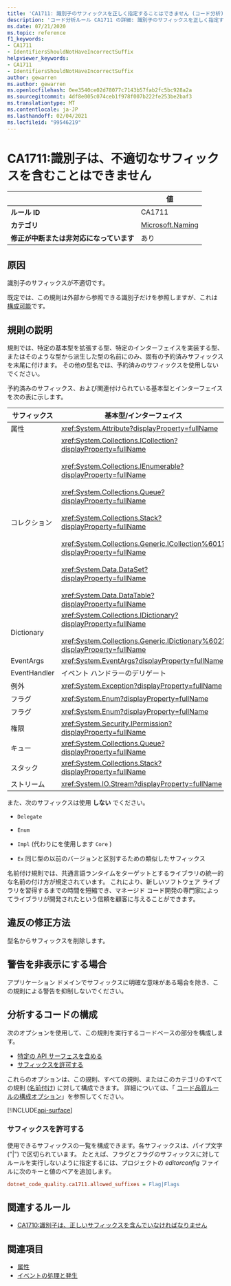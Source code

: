 ```yaml
---
title: 'CA1711: 識別子のサフィックスを正しく指定することはできません (コード分析)'
description: 'コード分析ルール CA1711 の詳細: 識別子のサフィックスを正しく指定することはできません'
ms.date: 07/21/2020
ms.topic: reference
f1_keywords:
- CA1711
- IdentifiersShouldNotHaveIncorrectSuffix
helpviewer_keywords:
- CA1711
- IdentifiersShouldNotHaveIncorrectSuffix
author: gewarren
ms.author: gewarren
ms.openlocfilehash: 0ee3540ce02d78077c7143b57fab2fc5bc928a2a
ms.sourcegitcommit: 4df8e005c074ceb1f978f007b222fe253be2baf3
ms.translationtype: MT
ms.contentlocale: ja-JP
ms.lasthandoff: 02/04/2021
ms.locfileid: "99546219"
---
```

# <a name="ca1711-identifiers-should-not-have-incorrect-suffix"></a>CA1711:識別子は、不適切なサフィックスを含むことはできません

| | 値 |
|-|-|
| **ルール ID** |CA1711|
| **カテゴリ** |[Microsoft.Naming](naming-warnings.md)|
| **修正が中断または非対応になっています** |あり|

## <a name="cause"></a>原因

識別子のサフィックスが不適切です。

既定では、この規則は外部から参照できる識別子だけを参照しますが、これは [構成可能](#configure-code-to-analyze)です。

## <a name="rule-description"></a>規則の説明

規則では、特定の基本型を拡張する型、特定のインターフェイスを実装する型、またはそのような型から派生した型の名前にのみ、固有の予約済みサフィックスを末尾に付けます。 その他の型名では、予約済みのサフィックスを使用しないでください。

予約済みのサフィックス、および関連付けられている基本型とインターフェイスを次の表に示します。

|サフィックス|基本型/インターフェイス|
|------------|--------------------------|
|属性|<xref:System.Attribute?displayProperty=fullName>|
|コレクション|<xref:System.Collections.ICollection?displayProperty=fullName><br/><br/><xref:System.Collections.IEnumerable?displayProperty=fullName><br/><br/><xref:System.Collections.Queue?displayProperty=fullName><br/><br/><xref:System.Collections.Stack?displayProperty=fullName><br/><br/><xref:System.Collections.Generic.ICollection%601?displayProperty=fullName><br/><br/><xref:System.Data.DataSet?displayProperty=fullName><br/><br/><xref:System.Data.DataTable?displayProperty=fullName>|
|Dictionary|<xref:System.Collections.IDictionary?displayProperty=fullName><br/><br/><xref:System.Collections.Generic.IDictionary%602?displayProperty=fullName>|
|EventArgs|<xref:System.EventArgs?displayProperty=fullName>|
|EventHandler|イベント ハンドラーのデリゲート|
|例外|<xref:System.Exception?displayProperty=fullName>|
|フラグ|<xref:System.Enum?displayProperty=fullName>|
|フラグ|<xref:System.Enum?displayProperty=fullName>|
|権限|<xref:System.Security.IPermission?displayProperty=fullName>|
|キュー|<xref:System.Collections.Queue?displayProperty=fullName>|
|スタック|<xref:System.Collections.Stack?displayProperty=fullName>|
|ストリーム|<xref:System.IO.Stream?displayProperty=fullName>|

また、次のサフィックスは使用 **しない** でください。

- `Delegate`

- `Enum`

- `Impl` (代わりにを使用します `Core` )

- `Ex` 同じ型の以前のバージョンと区別するための類似したサフィックス

名前付け規則では、共通言語ランタイムをターゲットとするライブラリの統一的な名前の付け方が規定されています。 これにより、新しいソフトウェア ライブラリを習得するまでの時間を短縮でき、マネージド コード開発の専門家によってライブラリが開発されたという信頼を顧客に与えることができます。

## <a name="how-to-fix-violations"></a>違反の修正方法

型名からサフィックスを削除します。

## <a name="when-to-suppress-warnings"></a>警告を非表示にする場合

アプリケーション ドメインでサフィックスに明確な意味がある場合を除き、この規則による警告を抑制しないでください。

## <a name="configure-code-to-analyze"></a>分析するコードの構成

次のオプションを使用して、この規則を実行するコードベースの部分を構成します。

- [特定の API サーフェスを含める](#include-specific-api-surfaces)
- [サフィックスを許可する](#allow-suffixes)

これらのオプションは、この規則、すべての規則、またはこのカテゴリのすべての規則 ([名前付け](naming-warnings.md)) に対して構成できます。 詳細については、「 [コード品質ルールの構成オプション](../code-quality-rule-options.md)」を参照してください。

[!INCLUDE[api-surface](~/includes/code-analysis/api-surface.md)]

### <a name="allow-suffixes"></a>サフィックスを許可する

使用できるサフィックスの一覧を構成できます。各サフィックスは、パイプ文字 ("|") で区切られています。 たとえば、フラグとフラグのサフィックスに対してルールを実行しないように指定するには、プロジェクトの *editorconfig* ファイルに次のキーと値のペアを追加します。

```ini
dotnet_code_quality.ca1711.allowed_suffixes = Flag|Flags
```

## <a name="related-rules"></a>関連するルール

- [CA1710:識別子は、正しいサフィックスを含んでいなければなりません](ca1710.md)

## <a name="see-also"></a>関連項目

- [属性](../../../standard/design-guidelines/attributes.md)
- [イベントの処理と発生](../../../standard/events/index.md)
